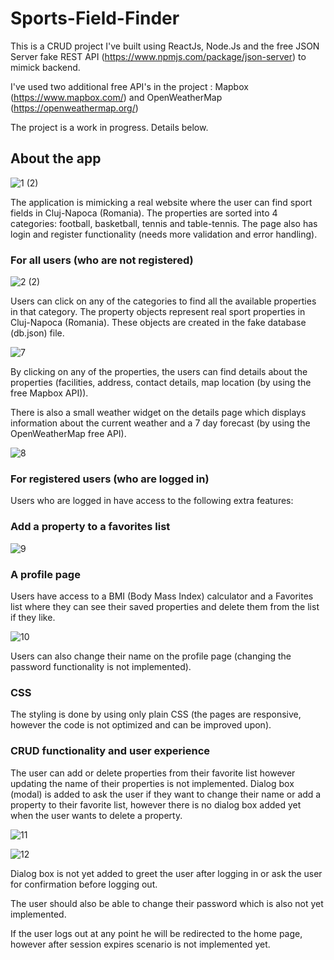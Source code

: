 # Sports-Field-Finder
This is a CRUD project I've built using ReactJs, Node.Js and the free JSON Server fake REST API (https://www.npmjs.com/package/json-server) to mimick backend.  

I've used two additional free API's in the project : Mapbox (https://www.mapbox.com/) and OpenWeatherMap (https://openweathermap.org/)

The project is a work in progress. Details below.

## About the app

![1 (2)](https://user-images.githubusercontent.com/97125327/170995778-f87c99c6-02e3-4bff-bcc7-1a413d9b050a.png)

The application is mimicking a real website where the user can find sport fields in Cluj-Napoca (Romania). The properties are sorted into 4 categories: football,
basketball, tennis and table-tennis. The page also has login and register functionality (needs more validation and error handling).

### For all users (who are not registered)

![2 (2)](https://user-images.githubusercontent.com/97125327/170996130-ba51f05c-9d8c-4b4c-b5b5-4d611e6ca518.png)

Users can click on any of the categories to find all the available properties in that category. The property objects represent real sport properties in Cluj-Napoca (Romania).
These objects are created in the fake database (db.json) file.

![7](https://user-images.githubusercontent.com/97125327/170998109-66f1f0b2-0438-4021-b839-a4cc7464df89.png)

By clicking on any of the properties, the users can find details about the properties (facilities, address, contact details, map location (by using the free Mapbox API)).

There is also a small weather widget on the details page which displays information about the current weather and a 7 day forecast (by using the OpenWeatherMap free API).

![8](https://user-images.githubusercontent.com/97125327/170999612-1280adf1-a75f-4874-a5c3-f197fa97f786.png)

### For registered users (who are logged in)

Users who are logged in have access to the following extra features: 

### Add a property to a favorites list
![9](https://user-images.githubusercontent.com/97125327/171001097-f0fce5e3-10fa-4740-8368-4abeffa7ab53.png)

### A profile page 
Users have access to a BMI (Body Mass Index) calculator and a Favorites list where they can see their saved properties and delete them from the list if they like.

![10](https://user-images.githubusercontent.com/97125327/171002230-f01ba265-8f38-42de-9c9a-ce38c9921dae.png)

Users can also change their name on the profile page (changing the password functionality is not implemented).

### CSS
The styling is done by using only plain CSS (the pages are responsive, however the code is not optimized and can be improved upon).

### CRUD functionality and user experience
The user can add or delete properties from their favorite list however updating the name of their properties is not implemented.
Dialog box (modal) is added to ask the user if they want to change their name or add a property to their favorite list, however there is no dialog box added yet when the user wants to delete a property.

![11](https://user-images.githubusercontent.com/97125327/171009321-cd72a02a-c636-4bc8-b5bf-04f8054e0de3.png)

![12](https://user-images.githubusercontent.com/97125327/171009380-73e0be93-b3fa-4393-808b-692c4cd773f0.png)

Dialog box is not yet added to greet the user after logging in or ask the user for confirmation before logging out.

The user should also be able to change their password which is also not yet implemented.

If the user logs out at any point he will be redirected to the home page, however after session expires scenario is not implemented yet.

